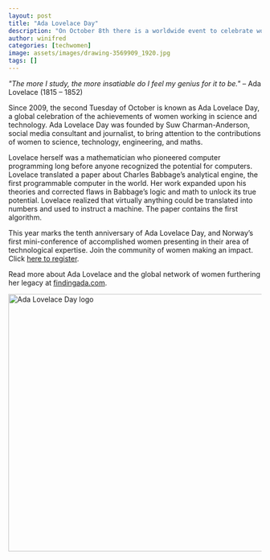 ```yaml
---
layout: post
title: "Ada Lovelace Day"
description: "On October 8th there is a worldwide event to celebrate women in STEM"
author: winifred
categories: [techwomen]
image: assets/images/drawing-3569909_1920.jpg
tags: []
---
```


_"The more I study, the more insatiable do I feel my genius for it to be."_ – Ada Lovelace (1815 – 1852)

Since 2009, the second Tuesday of October is known as Ada Lovelace Day, a global celebration of the achievements of women working in science and technology. Ada Lovelace Day was founded by Suw Charman-Anderson, social media consultant and journalist, to bring attention to the contributions of women to science, technology, engineering, and maths.

Lovelace herself was a mathematician who pioneered computer programming long before anyone recognized the potential for computers.
Lovelace translated a paper about Charles Babbage’s analytical engine, the first programmable computer in the world. Her work expanded upon his theories and corrected flaws in Babbage’s logic and math to unlock its true potential. Lovelace realized that virtually anything could be translated into numbers and used to instruct a machine. The paper contains the first algorithm.

This year marks the tenth anniversary of Ada Lovelace Day, and Norway’s first mini-conference of accomplished women presenting in their area of technological expertise. Join the community of women making an impact. Click [here to register][1].

Read more about Ada Lovelace and the global network of women furthering her legacy at [findingada.com][2].

<a title="Stuart Brett [CC BY-SA 4.0 (https://creativecommons.org/licenses/by-sa/4.0)], via Wikimedia Commons" href="https://commons.wikimedia.org/wiki/File:Ada_Lovelace_Day_logo.gif"><img width="512" alt="Ada Lovelace Day logo" src="https://upload.wikimedia.org/wikipedia/commons/a/ac/Ada_Lovelace_Day_logo.gif"></a>

[1]: https://www.meetup.com/Tech-Women-Norway/
[2]: https://findingada.com/
